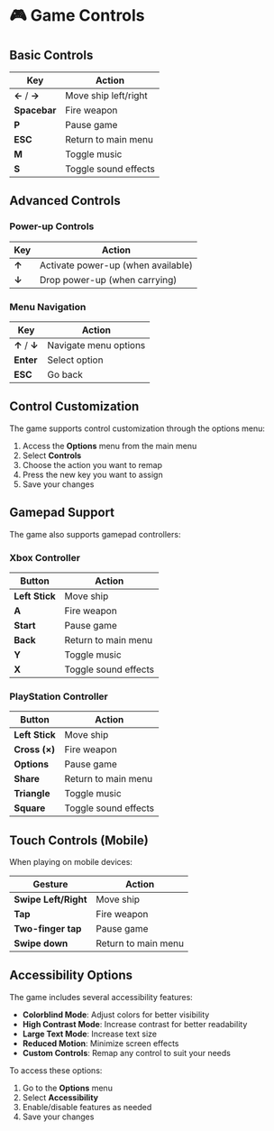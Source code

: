 # 🎮 Game Controls

## Basic Controls

| Key | Action |
|-----|--------|
| **←** / **→** | Move ship left/right |
| **Spacebar** | Fire weapon |
| **P** | Pause game |
| **ESC** | Return to main menu |
| **M** | Toggle music |
| **S** | Toggle sound effects |

## Advanced Controls

### Power-up Controls

| Key | Action |
|-----|--------|
| **↑** | Activate power-up (when available) |
| **↓** | Drop power-up (when carrying) |

### Menu Navigation

| Key | Action |
|-----|--------|
| **↑** / **↓** | Navigate menu options |
| **Enter** | Select option |
| **ESC** | Go back |

## Control Customization

The game supports control customization through the options menu:

1. Access the **Options** menu from the main menu
2. Select **Controls**
3. Choose the action you want to remap
4. Press the new key you want to assign
5. Save your changes

## Gamepad Support

The game also supports gamepad controllers:

### Xbox Controller

| Button | Action |
|--------|--------|
| **Left Stick** | Move ship |
| **A** | Fire weapon |
| **Start** | Pause game |
| **Back** | Return to main menu |
| **Y** | Toggle music |
| **X** | Toggle sound effects |

### PlayStation Controller

| Button | Action |
|--------|--------|
| **Left Stick** | Move ship |
| **Cross (×)** | Fire weapon |
| **Options** | Pause game |
| **Share** | Return to main menu |
| **Triangle** | Toggle music |
| **Square** | Toggle sound effects |

## Touch Controls (Mobile)

When playing on mobile devices:

| Gesture | Action |
|---------|--------|
| **Swipe Left/Right** | Move ship |
| **Tap** | Fire weapon |
| **Two-finger tap** | Pause game |
| **Swipe down** | Return to main menu |

## Accessibility Options

The game includes several accessibility features:

- **Colorblind Mode**: Adjust colors for better visibility
- **High Contrast Mode**: Increase contrast for better readability
- **Large Text Mode**: Increase text size
- **Reduced Motion**: Minimize screen effects
- **Custom Controls**: Remap any control to suit your needs

To access these options:

1. Go to the **Options** menu
2. Select **Accessibility**
3. Enable/disable features as needed
4. Save your changes
